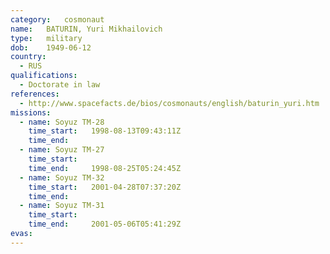 ```yaml
---
category:	cosmonaut
name:	BATURIN, Yuri Mikhailovich
type:	military
dob:	1949-06-12
country:
  - RUS
qualifications:
  - Doctorate in law
references:
  - http://www.spacefacts.de/bios/cosmonauts/english/baturin_yuri.htm
missions:
  - name: Soyuz TM-28
    time_start:   1998-08-13T09:43:11Z
    time_end:     
  - name: Soyuz TM-27
    time_start:   
    time_end:     1998-08-25T05:24:45Z
  - name: Soyuz TM-32
    time_start:   2001-04-28T07:37:20Z
    time_end:     
  - name: Soyuz TM-31
    time_start:   
    time_end:     2001-05-06T05:41:29Z
evas:
---
```

